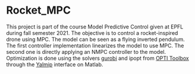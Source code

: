 # Rocket_MPC
This project is part of the course Model Predictive Control given at EPFL during fall semester 2021. The objective is to control a rocket-inspired drone using MPC. The model can be seen as a flying inverted pendulum. The first controller implementation linearizes the model to use MPC. The second one is directly applying an NMPC controller to the model.
Optimization is done using the solvers [gurobi](https://www.gurobi.com/lp/or/gurobi-optimizer/?utm_source=google&utm_medium=cpc&utm_campaign=2022+q2+general&campaignid=2027425882&adgroupid=138872525640&creative=596136109137&keyword=gurobi%20solver&matchtype=e&gclid=Cj0KCQjwnvOaBhDTARIsAJf8eVPjF2hzzPBsn1ccMFhSR4z-EBSR7MjxNWpFsQQVSCZpsztmoWtGYHwaAtioEALw_wcB) and ipopt from [OPTI Toolbox](https://github.com/jonathancurrie/OPTI) through the [Yalmip](https://yalmip.github.io/) interface on Matlab.
